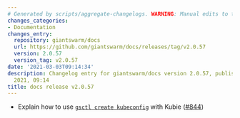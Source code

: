 ```yaml
---
# Generated by scripts/aggregate-changelogs. WARNING: Manual edits to this files will be overwritten.
changes_categories:
- Documentation
changes_entry:
  repository: giantswarm/docs
  url: https://github.com/giantswarm/docs/releases/tag/v2.0.57
  version: 2.0.57
  version_tag: v2.0.57
date: '2021-03-03T09:14:34'
description: Changelog entry for giantswarm/docs version 2.0.57, published on 03 March
  2021, 09:14
title: docs release v2.0.57
---
```


- Explain how to use [`gsctl create kubeconfig`](https://docs.giantswarm.io/ui-api/gsctl/create-kubeconfig/) with Kubie ([#844](https://github.com/giantswarm/docs/pull/844))

